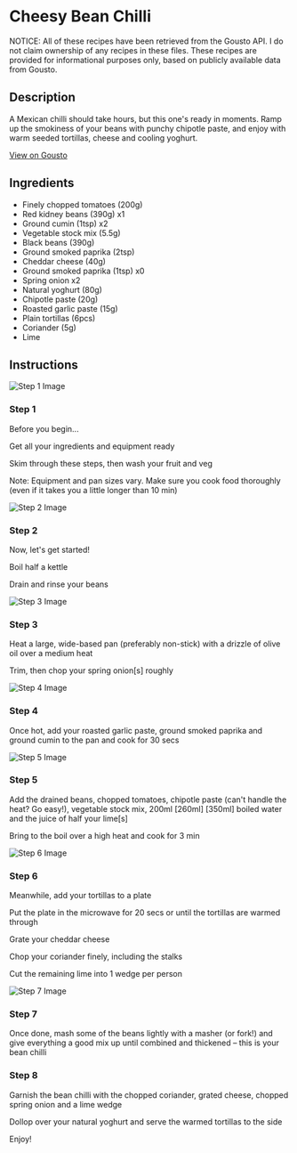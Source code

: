 # Cheesy Bean Chilli

NOTICE: All of these recipes have been retrieved from the Gousto API. I do not claim ownership of any recipes in these files. These recipes are provided for informational purposes only, based on publicly available data from Gousto.

## Description

A Mexican chilli should take hours, but this one's ready in moments. Ramp up the smokiness of your beans with punchy chipotle paste, and enjoy with warm seeded tortillas, cheese and cooling yoghurt. 

[View on Gousto](https://www.gousto.co.uk/recipes/cookbook/cheesy-black-bean-chilli)

## Ingredients

- Finely chopped tomatoes (200g)
- Red kidney beans (390g) x1
- Ground cumin (1tsp) x2
- Vegetable stock mix (5.5g)
- Black beans (390g)
- Ground smoked paprika (2tsp)
- Cheddar cheese (40g)
- Ground smoked paprika (1tsp) x0
- Spring onion x2
- Natural yoghurt (80g)
- Chipotle paste (20g)
- Roasted garlic paste (15g)
- Plain tortillas (6pcs)
- Coriander (5g)
- Lime

## Instructions

![Step 1 Image](https://production-media.gousto.co.uk/cms/recipe-step-image/Step-1-1-1622805385728-x200.jpg)

### Step 1

Before you begin...

Get all your ingredients and equipment ready

Skim through these steps, then wash your fruit and veg

Note: Equipment and pan sizes vary. Make sure you cook food thoroughly (even if it takes you a little longer than 10 min)

![Step 2 Image](https://production-media.gousto.co.uk/cms/recipe-step-image/1605.-step-2-x200.jpg)

### Step 2

Now, let's get started!

Boil half a kettle

Drain and rinse your beans

![Step 3 Image](https://production-media.gousto.co.uk/cms/recipe-step-image/1605.-step-3-x200.jpg)

### Step 3

Heat a large, wide-based pan (preferably non-stick) with a drizzle of olive oil over a medium heat

Trim, then chop your spring onion[s] roughly

![Step 4 Image](https://production-media.gousto.co.uk/cms/recipe-step-image/1605.-step-4-x200.jpg)

### Step 4

Once hot, add your roasted garlic paste, ground smoked paprika and ground cumin to the pan and cook for 30 secs

![Step 5 Image](https://production-media.gousto.co.uk/cms/recipe-step-image/1605.-step-5-x200.jpg)

### Step 5

Add the drained beans, chopped tomatoes, chipotle paste (can't handle the heat? Go easy!), vegetable stock mix, 200ml <span class="text-purple">[260ml]</span> <span class="text-danger">[350ml]</span> boiled water and the juice of half your lime[s]

Bring to the boil over a high heat and cook for 3 min

![Step 6 Image](https://production-media.gousto.co.uk/cms/recipe-step-image/1605.-step-6-x200.jpg)

### Step 6

Meanwhile, add your tortillas to a plate

Put the plate in the microwave for 20 secs or until the tortillas are warmed through

Grate your cheddar cheese

Chop your coriander finely, including the stalks

Cut the remaining lime into 1 wedge per person

![Step 7 Image](https://production-media.gousto.co.uk/cms/recipe-step-image/1605.-step-7-x200.jpg)

### Step 7

Once done, mash some of the beans lightly with a masher (or fork!) and give everything a good mix up until combined and thickened – this is your bean chilli

### Step 8

Garnish the bean chilli with the chopped coriander, grated cheese, chopped spring onion and a lime wedge

Dollop over your natural yoghurt and serve the warmed tortillas to the side

Enjoy!

